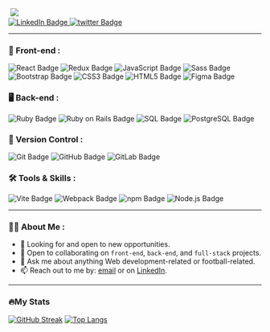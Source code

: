 <div id="header">
  <img src="https://komarev.com/ghpvc/?username=Timbar09&style=plastic&color=blueviolet" alt=""/>
  <img src="https://user-images.githubusercontent.com/90119799/226340136-35f3e2fd-8635-46b1-9d0d-bf1e09835117.jpg"/>
  
  <div id="badges">
    <a href="https://www.linkedin.com/in/miles09">
      <img src="https://img.shields.io/badge/LinkedIn-grey?style=for-the-badge&logo=linkedin&logoColor=white" alt="LinkedIn Badge"/>
    </a>
    <a href="https://twitter.com/Milez09">
      <img src="https://img.shields.io/badge/twitter-grey?style=for-the-badge&logo=twitter&logoColor=white" alt="twitter Badge"/>
    </a>
  </div>
</div>

---

### 🎨 Front-end :

<div id="badges">
  <img src="https://img.shields.io/badge/React-20232A?style=for-the-badge&logo=react&logoColor=61DAFB" alt="React Badge"/>
  <img src="https://img.shields.io/badge/Redux-593D88?style=for-the-badge&logo=redux&logoColor=white" alt="Redux Badge"/>
   <img src="https://img.shields.io/badge/JavaScript-323330?style=for-the-badge&logo=javascript&logoColor=F7DF1E" alt="JavaScript Badge"/>
  <img src="https://img.shields.io/badge/Sass-CC6699?style=for-the-badge&logo=sass&logoColor=white" alt="Sass Badge"/>
  <img src="https://img.shields.io/badge/Bootstrap-563D7C?style=for-the-badge&logo=bootstrap&logoColor=white" alt="Bootstrap Badge"/>
  <img src="https://img.shields.io/badge/CSS3-1572B6?style=for-the-badge&logo=css3&logoColor=white" alt="CSS3 Badge"/>
  <img src="https://img.shields.io/badge/HTML5-E34F26?style=for-the-badge&logo=html5&logoColor=white" alt="HTML5 Badge"/>
  <img src="https://img.shields.io/badge/Figma-F24E1E?style=for-the-badge&logo=figma&logoColor=white" alt="Figma Badge"/>
</div>

### 🖥️ Back-end :

<div>
  <img src="https://img.shields.io/badge/Ruby-CC342D?style=for-the-badge&logo=ruby&logoColor=white" alt="Ruby Badge"/>
  <img src="https://img.shields.io/badge/Ruby on Rails-CC0000?style=for-the-badge&logo=ruby-on-rails&logoColor=white" alt="Ruby on Rails Badge"/>
  <img src="https://img.shields.io/badge/SQL-4479A1?style=for-the-badge&logo=sql&logoColor=white" alt="SQL Badge"/>
  <img src="https://img.shields.io/badge/PostgreSQL-336791?style=for-the-badge&logo=postgresql&logoColor=white" alt="PostgreSQL Badge"/>
</div>

### 🔄 Version Control :

<div>
   <img src="https://img.shields.io/badge/GIT-E44C30?style=for-the-badge&logo=git&logoColor=white" alt="Git Badge"/>
  <img src="https://img.shields.io/badge/GitHub-100000?style=for-the-badge&logo=github&logoColor=white" alt="GitHub Badge"/>
  <img src="https://img.shields.io/badge/GitLab-330F63?style=for-the-badge&logo=gitlab&logoColor=white" alt="GitLab Badge"/>
</div>

### 🛠️ Tools & Skills :

<div>
  <img src="https://img.shields.io/badge/Vite-B73BFE?style=for-the-badge&logo=vite&logoColor=FFD62E" alt="Vite Badge"/>
  <img src="https://img.shields.io/badge/Webpack-8DD6F9?style=for-the-badge&logo=Webpack&logoColor=white" alt="Webpack Badge"/>
  <img src="https://img.shields.io/badge/npm-CB3837?style=for-the-badge&logo=npm&logoColor=white" alt="npm Badge"/>
  <img src="https://img.shields.io/badge/Node.js-339933?style=for-the-badge&logo=nodedotjs&logoColor=white" alt="Node.js Badge"/>
</div>

---

### :man_technologist: About Me :

<!-- - 🌱 I am currently learning `Software Development` at [Microverse](https://www.microverse.org/). -->
- 🤔 Looking for and open to new opportunities.
- 👯 Open to collaborating on `front-end`, `back-end`, and `full-stack` projects.
- 💬 Ask me about anything Web development-related or football-related.
- 📫 Reach out to me by: [email](mailto:tshipimontsho@gmail.com) or on [LinkedIn](https://www.linkedin.com/in/miles-mosweu09).

---

### 🔥My Stats

[![GitHub Streak](http://github-readme-streak-stats.herokuapp.com?user=Timbar09&theme=chartreuse-dark&hide_border=true&date_format=j%2Fn%5B%2FY%5D&background=DD272700)](https://git.io/streak-stats)
[![Top Langs](https://github-readme-stats.vercel.app/api/top-langs/?username=Timbar09&layout=compact&theme=vision-friendly-dark)](https://github.com/anuraghazra/github-readme-stats)



